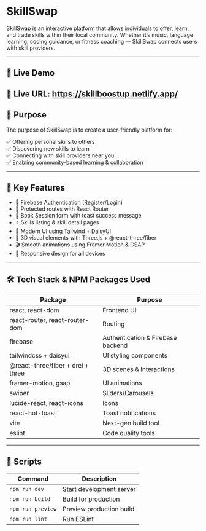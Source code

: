 <!-- README.md -->
# SkillSwap

SkillSwap is an interactive platform that allows individuals to offer, learn, and trade skills within their local community. Whether it’s music, language learning, coding guidance, or fitness coaching — SkillSwap connects users with skill providers.

---

## 🚀 Live Demo
🔗 **Live URL:** 
https://skillboostup.netlify.app/
---

## 🎯 Purpose

The purpose of SkillSwap is to create a user-friendly platform for:

✅ Offering personal skills to others  
✅ Discovering new skills to learn  
✅ Connecting with skill providers near you  
✅ Enabling community-based learning & collaboration  

---

## 🌟 Key Features

- 🔐 Firebase Authentication (Register/Login)
- 🧭 Protected routes with React Router
- 🧾 Book Session form with toast success message
- ⭐ Skills listing & skill detail pages
- 🎨 Modern UI using Tailwind + DaisyUI
- 🎥 3D visual elements with Three.js + @react-three/fiber
- 🎬 Smooth animations using Framer Motion & GSAP
- 📱 Responsive design for all devices

---

## 🛠️ Tech Stack & NPM Packages Used

| Package | Purpose |
|--------|---------|
| react, react-dom | Frontend UI |
| react-router, react-router-dom | Routing |
| firebase | Authentication & Firebase backend |
| tailwindcss + daisyui | UI styling components |
| @react-three/fiber + drei + three | 3D scenes & interactions |
| framer-motion, gsap | UI animations |
| swiper | Sliders/Carousels |
| lucide-react, react-icons | Icons |
| react-hot-toast | Toast notifications |
| vite | Next-gen build tool |
| eslint | Code quality tools |

---

## 📌 Scripts

| Command | Description |
|--------|-------------|
| `npm run dev` | Start development server |
| `npm run build` | Build for production |
| `npm run preview` | Preview production build |
| `npm run lint` | Run ESLint |


